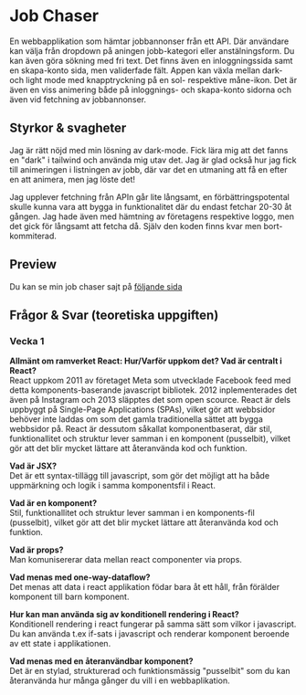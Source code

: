# Job Chaser

En webbapplikation som hämtar jobbannonser från ett API. Där användare kan välja från dropdown på aningen jobb-kategori eller anstälningsform. Du kan även göra sökning med fri text.
Det finns även en inloggningssida samt en skapa-konto sida, men validerfade fält.
Appen kan växla mellan dark- och light mode med knapptryckning på en sol- respektive måne-ikon.
Det är även en viss animering både på inloggnings- och skapa-konto sidorna och även vid fetchning av jobbannonser.

## Styrkor & svagheter

Jag är rätt nöjd med min lösning av dark-mode. Fick lära mig att det fanns en "dark" i tailwind och använda mig utav det.
Jag är glad också hur jag fick till animeringen i listningen av jobb, där var det en utmaning att få en efter en att animera, men jag löste det!

Jag upplever fetchning från APIn går lite långsamt, en förbättringspotental skulle kunna vara att bygga in funktionalitet där du endast fetchar 20-30 åt gången.
Jag hade även med hämtning av företagens respektive loggo, men det gick för långsamt att fetcha då. Själv den koden finns kvar men bort-kommiterad.

## Preview

Du kan se min job chaser sajt på [följande sida](https://u07-uppgift-job-chaser.vercel.app/)

## Frågor & Svar (teoretiska uppgiften)

### Vecka 1
**Allmänt om ramverket React: Hur/Varför uppkom det? Vad är centralt i React?**  
React uppkom 2011 av företaget Meta som utvecklade Facebook feed med detta komponents-baserande javascript bibliotek. 2012 inplementerades det även på Instagram och 2013 släpptes det som open scource. React är dels uppbyggt på Single-Page Applications (SPAs), vilket gör att webbsidor behöver inte laddas om som det gamla traditionella sättet att bygga webbsidor på. React är dessutom såkallat komponentbaserat, där stil, funktionallitet och struktur lever samman i en komponent (pusselbit), vilket gör att det blir mycket lättare att återanvända kod och funktion.

**Vad är JSX?**  
Det är ett syntax-tillägg till javascript, som gör det möjligt att ha både uppmärkning och logik i samma komponentsfil i React.

**Vad är en komponent?**  
Stil, funktionallitet och struktur lever samman i en komponents-fil (pusselbit), vilket gör att det blir mycket lättare att återanvända kod och funktion.

**Vad är props?**  
Man komunisererar data mellan react componenter via props.

**Vad menas med one-way-dataflow?**  
Det menas att data i react applikation födar bara åt ett håll, från förälder komponent till barn komponent.

**Hur kan man använda sig av konditionell rendering i React?**  
Konditionell rendering i react fungerar på samma sätt som vilkor i javascript. Du kan använda t.ex if-sats i javascript och renderar komponent beroende av ett state i applikationen.

**Vad menas med en återanvändbar komponent?**  
Det är en stylad, strukturerad och funktionsmässig "pusselbit" som du kan återanvända hur många gånger du vill i en webbaplikation.
